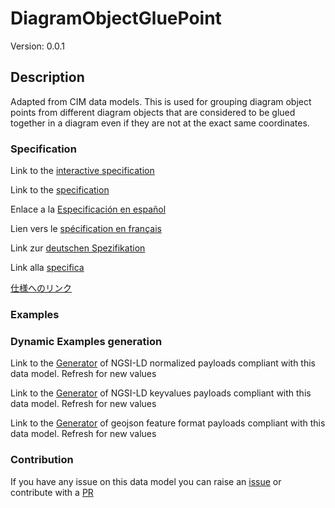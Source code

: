 # DiagramObjectGluePoint
Version: 0.0.1

## Description 

Adapted from CIM data models. This is used for grouping diagram object points from different diagram objects that are considered to be glued together in a diagram even if they are not at the exact same coordinates.
### Specification

Link to the [interactive specification](https://swagger.lab.fiware.org/?url=https://smart-data-models.github.io/dataModel.EnergyCIM/DiagramObjectGluePoint/swagger.yaml)

Link to the [specification](https://github.com/smart-data-models/dataModel.EnergyCIM/blob/master/DiagramObjectGluePoint/doc/spec.md)

Enlace a la [Especificación en español](https://github.com/smart-data-models/dataModel.EnergyCIM/blob/master/DiagramObjectGluePoint/doc/spec_ES.md)

Lien vers le [spécification en français](https://github.com/smart-data-models/dataModel.EnergyCIM/blob/master/DiagramObjectGluePoint/doc/spec_FR.md)

Link zur [deutschen Spezifikation](https://github.com/smart-data-models/dataModel.EnergyCIM/blob/master/DiagramObjectGluePoint/doc/spec_DE.md)

Link alla [specifica](https://github.com/smart-data-models/dataModel.EnergyCIM/blob/master/DiagramObjectGluePoint/doc/spec_IT.md)

[仕様へのリンク](https://github.com/smart-data-models/dataModel.EnergyCIM/blob/master/DiagramObjectGluePoint/doc/spec_JA.md)
### Examples
### Dynamic Examples generation

Link to the [Generator](https://smartdatamodels.org/extra/ngsi-ld_generator.php?schemaUrl=https://raw.githubusercontent.com/smart-data-models/dataModel.EnergyCIM/master/DiagramObjectGluePoint/schema.json&email=info@smartdatamodels.org) of NGSI-LD normalized payloads compliant with this data model. Refresh for new values

Link to the [Generator](https://smartdatamodels.org/extra/ngsi-ld_generator_keyvalues.php?schemaUrl=https://raw.githubusercontent.com/smart-data-models/dataModel.EnergyCIM/master/DiagramObjectGluePoint/schema.json&email=info@smartdatamodels.org) of NGSI-LD keyvalues payloads compliant with this data model. Refresh for new values

Link to the [Generator](https://smartdatamodels.org/extra/geojson_features_generator.php?schemaUrl=https://raw.githubusercontent.com/smart-data-models/dataModel.EnergyCIM/master/DiagramObjectGluePoint/schema.json&email=info@smartdatamodels.org) of geojson feature format payloads compliant with this data model. Refresh for new values
### Contribution

 If you have any issue on this data model you can raise an [issue](https://github.com/smart-data-models/dataModel.EnergyCIM/issues)  or contribute with a [PR](https://github.com/smart-data-models/dataModel.EnergyCIM/pulls)